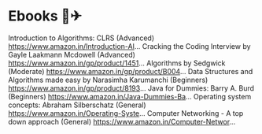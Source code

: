 # Ebooks 🌠✈

Introduction to Algorithms: CLRS (Advanced) https://www.amazon.in/Introduction-Al...
Cracking the Coding Interview by Gayle Laakmann Mcdowell  (Advanced) https://www.amazon.in/gp/product/1451...
Algorithms by Sedgwick (Moderate) https://www.amazon.in/gp/product/B004...
Data Structures and Algorithms made easy by Narasimha Karumanchi  (Beginners) https://www.amazon.in/gp/product/8193...
Java for Dummies: Barry A. Burd  (Beginners) https://www.amazon.in/Java-Dummies-Ba...
Operating system concepts: Abraham Silberschatz (General) https://www.amazon.in/Operating-Syste...
Computer Networking -  A top down approach (General) https://www.amazon.in/Computer-Networ...
